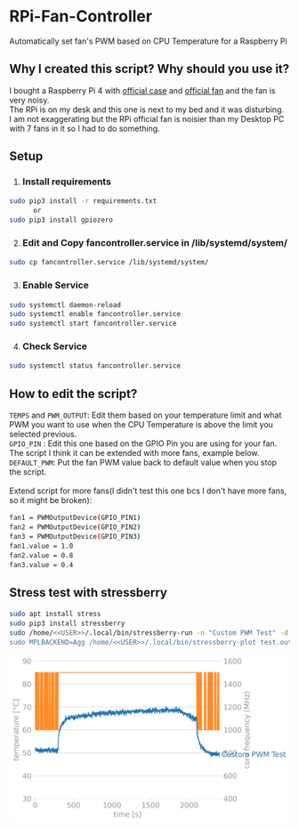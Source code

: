 # RPi-Fan-Controller
Automatically set fan's PWM based on CPU Temperature for a Raspberry Pi

## Why I created this script? Why should you use it?
I bought a Raspberry Pi 4 with [official case](https://www.raspberrypi.org/products/raspberry-pi-4-case/) and [official fan](https://www.raspberrypi.org/products/raspberry-pi-4-case-fan/) and the fan is very noisy.<br>
The RPi is on my desk and this one is next to my bed and it was disturbing.<br>
I am not exaggerating but the RPi official fan is noisier than my Desktop PC with 7 fans in it so I had to do something.

## Setup
1. ### Install requirements
```bash
sudo pip3 install -r requirements.txt 
      or
sudo pip3 install gpiozero
```

2. ### Edit and Copy fancontroller.service in /lib/systemd/system/
```bash
sudo cp fancontroller.service /lib/systemd/system/
```

3. ### Enable Service
```bash
sudo systemctl daemon-reload
sudo systemctl enable fancontroller.service
sudo systemctl start fancontroller.service
```

4. ### Check Service
```bash
sudo systemctl status fancontroller.service
```
## How to edit the script?
```TEMPS``` and ```PWM_OUTPUT```: Edit them based on your temperature limit and what PWM you want to use when the CPU Temperature is above the limit you selected previous.<br>
```GPIO_PIN``` : Edit this one based on the GPIO Pin you are using for your fan. The script I think it can be extended with more fans, example below.<br>
```DEFAULT_PWM```: Put the fan PWM value back to default value when you stop the script.<br><br>
Extend script for more fans(I didn't test this one bcs I don't have more fans, so it might be broken):
```bash
fan1 = PWMOutputDevice(GPIO_PIN1)
fan2 = PWMOutputDevice(GPIO_PIN2)
fan3 = PWMOutputDevice(GPIO_PIN3)
fan1.value = 1.0
fan2.value = 0.8
fan3.value = 0.4
```

## Stress test with stressberry 
```bash
sudo apt install stress
sudo pip3 install stressberry
sudo /home/<<USER>>/.local/bin/stressberry-run -n "Custom PWM Test" -d 1800 -i 300 -c 4 test.out
sudo MPLBACKEND=Agg /home/<<USER>>/.local/bin/stressberry-plot test.out -f -d 300 -f -l 400 1600 -t 30 90 -o test.png --not-transparent
```
![stressberry](test.png)
